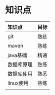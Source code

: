 # 知识点

| 知识点 | 目标 |
| :--- | :--- |
| git | 熟练 |
| maven | 熟练 |
| java基础 | 精通 |
| 数据库原理 | 熟练 |
| 数据库使用 | 熟悉 |
| linux使用 | 熟练 |
|  |  |

### 



